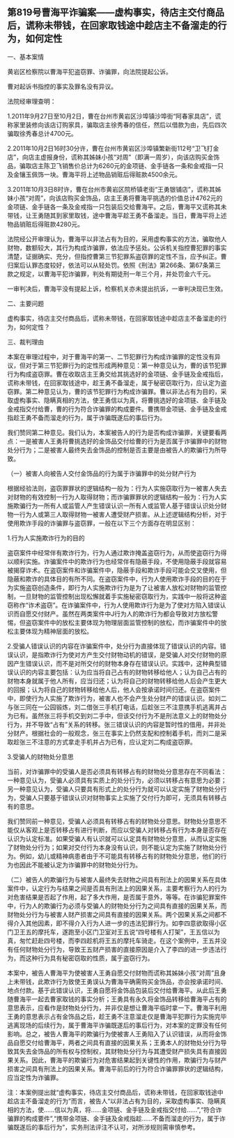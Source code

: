 ## 第819号曹海平诈骗案——虚构事实，待店主交付商品后，谎称未带钱，在回家取钱途中趁店主不备溜走的行为，如何定性

一、基本案情

黄岩区检察院以曹海平犯盗窃罪、诈骗罪，向法院提起公诉。

曹对起诉书指控的事实及罪名没有异议。

法院经审理查明：

1.2011年9月27日至10月2日，曹在台州市黄岩区沙埠镇沙埠街“阿春家具店”，谎称家里装修向该店订购家具，骗取店主徐秀春的信任，然后以借款为由，先后四次骗取徐秀春总计4700元。

2.2011年10月2日16时30分许，曹在台州市黄岩区沙埠镇繁新街112号“卫飞打金店”，向店主虚报身份，谎称其姊妹小孩“对周”（即满一周岁），向该店购买金饰品，骗取店主陈卫飞销售价总计为6260元的金项链、金手链各一条和金戒指一只及金镶玉佩饰一块。曹海平将上述物品销赃后得赃款4500余元。

3.2011年10月3日8时许，曹在台州市黄岩区院桥镇老街“王勇银铺店”，谎称其姊妹小孩“对周”，向该店购买金饰品，店主王勇将曹海平挑选的价值总计4762元的金项链、金手链各一条及金戒指一只包装后交给曹海平。之后，曹海平又谎称其未带钱，让王勇随其到家里取钱，途中曹海平趁王勇不备溜走。当日，曹海平将上述物品销赃后得赃款4280元。

法院经公开审理认为，曹海平以非法占有为目的，采用虚构事实的方法，骗取他人财物，数额较大，其行为构成诈骗罪，依法应予惩处。公诉机关指控曹犯罪的事实清楚，证据确实、充分，但指控曹第三节犯罪系盗窃罪的定性不当，应予纠正。曹归案后认罪态度较好，依法可以从轻处罚。依照《刑法》第266条、第67条第三款之规定，以曹海平犯诈骗罪，判处有期徒刑一年三个月，并处罚金六千元。

一审判决后，曹海平没有提起上诉，检察机关亦未提出抗诉，一审判决现已生效。

二、主要问题

虚构事实，待店主交付商品后，谎称未带钱，在回家取钱途中趁店主不备溜走的行为，如何定性？

三、裁判理由

本案在审理过程中，对于曹海平的第一、二节犯罪行为构成诈骗罪的定性没有异议，但对于第三节犯罪行为的定性形成两种意见：第一种意见认为，曹的该节犯罪行为构成盗窃罪。曹在收取店主王勇交给其挑选好的金项链、金手链及金戒指后，谎称未带钱，在回家取钱途中，趁王勇不备溜走，属于秘密窃取行为，应认定为盗窃罪。第二种意见认为，曹的该节犯罪行为构成诈骗罪。曹以非法占有为目的，采取虚构事实、隐瞒真相的方法，使王勇信以为真，将曹挑选好的金项链、金手链及金戒指交付给曹，曹的行为符合诈骗罪的构成要件。曹携带金项链、金手链及金戒指趁王勇不备而溜走的行为，属于诈骗既遂后的事后行为。

我们赞同第二种意见。我们认为，本案被告人的行为是否构成诈骗罪，关键要看两点：一是被害人王勇将曹挑选好的金饰品交付给曹的行为是否属于诈骗罪中的财物处分行为；二是被害人最终失去金饰品的控制是否主要是由被告人的欺骗行为所导致。

（一）被害人向被告人交付金饰品的行为属于诈骗罪中的处分财产行为

根据经验法则，盗窃罪罪状的逻辑结构一般为：行为人实施窃取行为一被害人失去对财物的有效控制一行为人取得财物；而诈骗罪罪状的逻辑结构一般为：行为人实施欺骗行为一所有人或监管人产生错误认识一所有人或监管人基于错误认识处分财物一行为人或第三人取得财物一被害人遭受财产损害。从上述逻辑结构分析，对于使用欺诈手段的诈骗罪与盗窃罪，一般在以下三个方面存在明显区别：

1.行为人实施欺诈行为的目的

盗窃案件中经常伴有欺诈行为，行为人通过欺诈掩盖盗窃行为，从而使盗窃行为得以顺利实施。诈骗案件中的欺诈行为也经常伴有隐蔽手段，不使用隐蔽手段就容易被揭穿诈术。在盗窃案件和诈骗案件中，隐蔽手段和欺诈手段可能会交叉使用，但隐蔽和欺诈的具体目的有所不同。在盗窃案件中，行为人使用欺诈手段的目的在于为实施盗窃创造条件，即行为人实施欺诈行为是为了让被害人放松对财物的监管控制，一旦财物的监管控制出现松懈就着手实施秘密窃取行为，实践中一般将这种盗窃称作“诈术盗窃”。在诈骗案件中，行为人使用欺诈行为是为了使对方陷入错误认识而自愿交付财产。虽然在两类案件中J行为人的欺诈行为都会导致对方放松警惕，但盗窃案件中的放松主要体现为物理层面监管控制的放松，而诈骗案件中的放松主要体现为精神层面的放松。

2.受骗人错误认识的内容在诈骗案件中，处分行为直接体现了错误认识的内容。错误认识，是指欺诈行为使对方产生交付财物动机的错误，是受骗人对交付财物的原因产生错误认识，而不是对所交付的财物本身存在错误认识。实践中，这种典型错误认识的内容主要包括：认为应当将自己占有的财物转移给他人；认为自己占有的财物本身就属于他人所有，应当归还；认为将自己的财物转移给他人后会产生更大的回报；认为将自己的财物转移给他人后，他人会按承诺时间归还。在盗窃案件中，即使行为人实施了欺诈行为，被害人也不会产生处分财产的错误认识。如刘二与张三同在一公园锻炼，刘二借张三手机打电话，后趁张三不注意携手机逃离并占为已有。虽然张三将手机交到刘二手中，但该交付行为不是刑法意义上的财物处分行为，并不导致“占有”关系的转移。张三错误认识的内容是暂时性的借用，并非处分财产。根据社会的一般观念，张三在事实上仍然支配和控制着手机，而刘二是采取趁张三不注意的方式拿走手机并占为已有，应认定刘二构成盗窃罪。

3.受骗人的财物处分意思

当前，对诈骗罪中的受骗人是否必须具有转移占有的财物处分意思存在不同看法：一种意见认为，受骗人必须具有实质上的处分行为，必须以转移占有意思为必要；另一种意见认为，受骗人只要具有形式上的处分行为就可以认定实施了财物处分行为，受骗人只要基于错误认识对财物事实上实施了交付行为即可，无须具有转移占有的意思。

我们赞同前一种意见，受骗人必须具有转移占有的财物处分意思。财物处分意思不能仅从客观上是否转移占有进行判断，而应以受骗人对转移占有行为本身是否存在认识为认定标准。如果受骗人有认识就可以认定具有财物处分意思，从而认定实施了财物处分行为；如果对交付行为本身没有认识，则不能认定为实施了财物处分行为。例如，幼儿或精神病患者由于不可能具有转移占有的财物处分意思，他们的行为也因此不能被认定为诈骗罪中的财物处分行为。

（二）被告人的欺骗行为与被害人最终失去财物之间具有刑法上的因果关系在具体案件中，认定行为与结果之间是否具有刑法上的因果关系，主要考察行为人的行为对危害结果是否起了作用，起了多大作用，是否属于意外，等等。在诈骗犯罪案件中，行为人的欺骗行为必须与受骗人的财物处分行为之间具有直接的因果关系，而财物处分行为与被害人财产损害之间具有直接的因果关系。两个因果关系之间都不得介入其他因素，即不得介入行为人进一步的违法犯罪行为。如李四意欲取得小区门卫王五的摩托车，遂跑至小区门卫室对王五说“四号楼有人打架”，王五信以为真，匆忙赶赴四号楼，而李四趁机将王五的摩托车骑走。在这个案例中，王五并没有任何财物处分行为，导致王五财产损害的直接原因是介入了李四的进一步违法行为，而这种行为具有秘密窃取的性质，属于盗窃行为。

本案中，被告人曹海平为使被害人王勇自愿交付财物而谎称其姊妹小孩“对周”且身上未带钱，此欺诈行为致使王勇误认为曹海平确需购买金饰品，亦会按承诺时间、地点付款。基于此错误认识，王勇自愿将金饰品包装后交付给曹海平。从此后王勇随曹海平一起去曹家取钱的事实分析；王勇具有永久将金饰品转移给曹海平占有的意思表示，应看作是财物处分行为，并非仅是想让曹海平临时拿一下。曹海平利用王勇的意思表示占有金饰品之后，趁王勇不注意溜走仅是曹海平犯罪行为实施完毕逃离现场的后续行为，属于曹海平诈骗既遂后的事后行为，对本案的定罪没有任何影响。总之，被告人曹海平的欺骗行为使被害人王勇陷入了认识错误，从而将金饰品自愿交付给曹海平，两者之间具有直接的因果关系；王勇本人的财物处分行为导致其失去金饰品的所有权与控制权，其财物处分行为与其遭受财产损失具有直接因果关系。因此，曹海平的欺骗行为对危害结果起到关键性的作用，欺骗行为与财产损害之间具有刑法上的因果关系。曹海平前后的行为符合诈骗罪罪状的逻辑结构，应当定性为诈骗罪。

注：本案例提出就“虚构事实，待店主交付商品后，谎称未带钱，在回家取钱途中趁店主不备溜走的行为”而言，被告人“以非法占有为目的，采取虚构事实、隐瞒真相的方法，使……信以为真，将……金项链、金手链及金戒指交付给……”,“符合诈骗罪的构成要件”,“携带金项链、金手链及金戒指趁……不备而溜走的行为，属于诈骗既遂后的事后行为”，实务刑法评注不认可，对所涉规则需审慎参考。